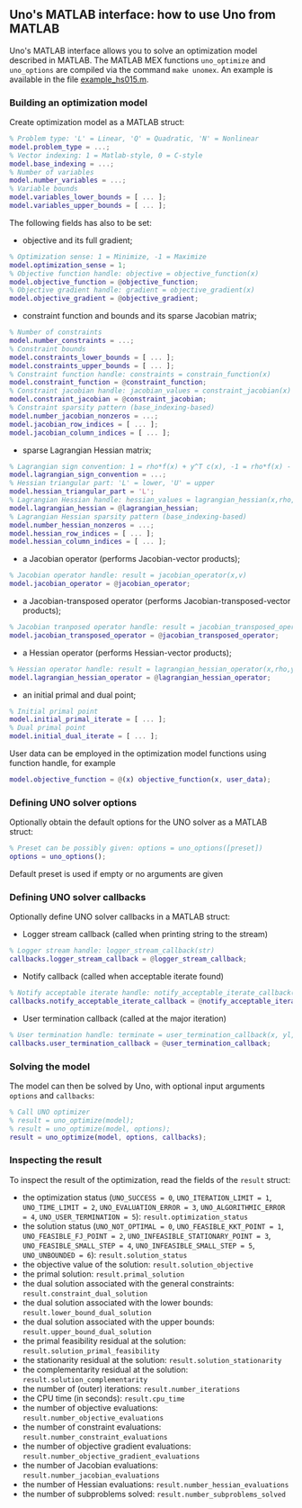 ## Uno's MATLAB interface: how to use Uno from MATLAB

Uno's MATLAB interface allows you to solve an optimization model described in MATLAB.
The MATLAB MEX functions `uno_optimize` and `uno_options` are compiled via the command `make unomex`.
An example is available in the file [example_hs015.m](example/example_hs015.m).

### Building an optimization model

Create optimization model as a MATLAB struct:

```matlab
% Problem type: 'L' = Linear, 'Q' = Quadratic, 'N' = Nonlinear
model.problem_type = ...;
% Vector indexing: 1 = Matlab-style, 0 = C-style
model.base_indexing = ...;
% Number of variables
model.number_variables = ...;
% Variable bounds
model.variables_lower_bounds = [ ... ]; 
model.variables_upper_bounds = [ ... ];
```

The following fields has also to be set:

- objective and its full gradient;
```matlab
% Optimization sense: 1 = Minimize, -1 = Maximize
model.optimization_sense = 1;
% Objective function handle: objective = objective_function(x)
model.objective_function = @objective_function; 
% Objective gradient handle: gradient = objective_gradient(x)
model.objective_gradient = @objective_gradient;
```

- constraint function and bounds and its sparse Jacobian matrix;
```matlab
% Number of constraints
model.number_constraints = ...;
% Constraint bounds
model.constraints_lower_bounds = [ ... ];
model.constraints_upper_bounds = [ ... ];
% Constraint function handle: constraints = constrain_function(x)
model.constraint_function = @constraint_function;
% Constraint jacobian handle: jacobian_values = constraint_jacobian(x)
model.constraint_jacobian = @constraint_jacobian;
% Constraint sparsity pattern (base_indexing-based)
model.number_jacobian_nonzeros = ...;
model.jacobian_row_indices = [ ... ];
model.jacobian_column_indices = [ ... ];
```

- sparse Lagrangian Hessian matrix;
```matlab
% Lagrangian sign convention: 1 = rho*f(x) + y^T c(x), -1 = rho*f(x) - y^T c(x)
model.lagrangian_sign_convention = ...;
% Hessian triangular part: 'L' = lower, 'U' = upper
model.hessian_triangular_part = 'L';
% Lagrangian Hessian handle: hessian_values = lagrangian_hessian(x,rho,y)
model.lagrangian_hessian = @lagrangian_hessian;
% Lagrangian Hessian sparsity pattern (base_indexing-based)
model.number_hessian_nonzeros = ...;
model.hessian_row_indices = [ ... ];
model.hessian_column_indices = [ ... ];
```

- a Jacobian operator (performs Jacobian-vector products);
```matlab
% Jacobian operator handle: result = jacobian_operator(x,v)
model.jacobian_operator = @jacobian_operator;
```

- a Jacobian-transposed operator (performs Jacobian-transposed-vector products);
```matlab
% Jacobian tranposed operator handle: result = jacobian_transposed_operator(x,v)
model.jacobian_transposed_operator = @jacobian_transposed_operator;
```

- a Hessian operator (performs Hessian-vector products);
```matlab
% Hessian operator handle: result = lagrangian_hessian_operator(x,rho,y,v)
model.lagrangian_hessian_operator = @lagrangian_hessian_operator;
```

- an initial primal and dual point;
```matlab
% Initial primal point
model.initial_primal_iterate = [ ... ];
% Dual primal point
model.initial_dual_iterate = [ ... ];
```

User data can be employed in the optimization model functions using function handle, for example
```matlab
model.objective_function = @(x) objective_function(x, user_data); 
```

### Defining UNO solver options

Optionally obtain the default options for the UNO solver as a MATLAB struct:
```matlab
% Preset can be possibly given: options = uno_options([preset])
options = uno_options();
```

Default preset is used if empty or no arguments are given

### Defining UNO solver callbacks

Optionally define UNO solver callbacks in a MATLAB struct:

- Logger stream callback (called when printing string to the stream)
```matlab
% Logger stream handle: logger_stream_callback(str)
callbacks.logger_stream_callback = @logger_stream_callback;
```

- Notify callback (called when acceptable iterate found)
```matlab
% Notify acceptable iterate handle: notify_acceptable_iterate_callback(x, yl, yb, y, rho, feas, stat, compl)
callbacks.notify_acceptable_iterate_callback = @notify_acceptable_iterate_callback;
```

- User termination callback (called at the major iteration)
```matlab
% User termination handle: terminate = user_termination_callback(x, yl, yb, y, rho, feas, stat, compl)
callbacks.user_termination_callback = @user_termination_callback;
```

### Solving the model

The model can then be solved by Uno, with optional input arguments `options` and `callbacks`:
```matlab
% Call UNO optimizer
% result = uno_optimize(model);
% result = uno_optimize(model, options);
result = uno_optimize(model, options, callbacks);
```

### Inspecting the result

To inspect the result of the optimization, read the fields of the `result` struct:
- the optimization status (`UNO_SUCCESS = 0`, `UNO_ITERATION_LIMIT = 1`, `UNO_TIME_LIMIT = 2`, `UNO_EVALUATION_ERROR = 3`, `UNO_ALGORITHMIC_ERROR = 4`, `UNO_USER_TERMINATION = 5`): `result.optimization_status`
- the solution status (`UNO_NOT_OPTIMAL = 0`, `UNO_FEASIBLE_KKT_POINT = 1`, `UNO_FEASIBLE_FJ_POINT = 2`, `UNO_INFEASIBLE_STATIONARY_POINT = 3`, `UNO_FEASIBLE_SMALL_STEP = 4`, `UNO_INFEASIBLE_SMALL_STEP = 5`, `UNO_UNBOUNDED = 6`): `result.solution_status`
- the objective value of the solution: `result.solution_objective`
- the primal solution: `result.primal_solution`
- the dual solution associated with the general constraints: `result.constraint_dual_solution`
- the dual solution associated with the lower bounds: `result.lower_bound_dual_solution`
- the dual solution associated with the upper bounds: `result.upper_bound_dual_solution`
- the primal feasibility residual at the solution: `result.solution_primal_feasibility`
- the stationarity residual at the solution: `result.solution_stationarity`
- the complementarity residual at the solution: `result.solution_complementarity`
- the number of (outer) iterations: `result.number_iterations`
- the CPU time (in seconds): `result.cpu_time`
- the number of objective evaluations: `result.number_objective_evaluations`
- the number of constraint evaluations: `result.number_constraint_evaluations`
- the number of objective gradient evaluations: `result.number_objective_gradient_evaluations`
- the number of Jacobian evaluations: `result.number_jacobian_evaluations`
- the number of Hessian evaluations: `result.number_hessian_evaluations`
- the number of subproblems solved: `result.number_subproblems_solved`